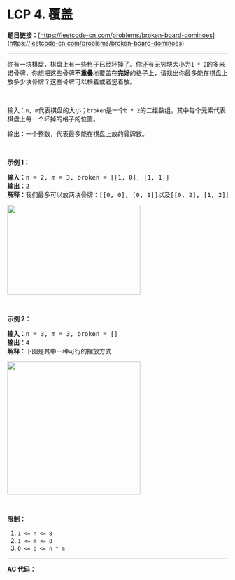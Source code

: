 # LCP 4. 覆盖

**题目链接：**[https://leetcode-cn.com/problems/broken-board-dominoes](https://leetcode-cn.com/problems/broken-board-dominoes)

---

<div class="content__1Y2H">
 <div class="notranslate">
  <p>你有一块棋盘，棋盘上有一些格子已经坏掉了。你还有无穷块大小为<code>1 * 2</code>的多米诺骨牌，你想把这些骨牌<strong>不重叠</strong>地覆盖在<strong>完好</strong>的格子上，请找出你最多能在棋盘上放多少块骨牌？这些骨牌可以横着或者竖着放。</p> 
  <p>&nbsp;</p> 
  <p>输入：<code>n, m</code>代表棋盘的大小；<code>broken</code>是一个<code>b * 2</code>的二维数组，其中每个元素代表棋盘上每一个坏掉的格子的位置。</p> 
  <p>输出：一个整数，代表最多能在棋盘上放的骨牌数。</p> 
  <p>&nbsp;</p> 
  <p><strong>示例 1：</strong></p> 
  <pre class="language-text"><strong>输入：</strong>n = 2, m = 3, broken = [[1, 0], [1, 1]]
<strong>输出：</strong>2
<strong>解释：</strong>我们最多可以放两块骨牌：[[0, 0], [0, 1]]以及[[0, 2], [1, 2]]。（见下图）</pre> 
  <p><img style="height: 204px; width: 304px;" src="../aliyun-lc-upload/uploads/2019/09/09/domino_example_1.jpg" alt=""></p> 
  <p>&nbsp;</p> 
  <p><strong>示例 2：</strong></p> 
  <pre class="language-text"><strong>输入：</strong>n = 3, m = 3, broken = []
<strong>输出：</strong>4
<strong>解释：</strong>下图是其中一种可行的摆放方式
</pre> 
  <p><img style="height: 304px; width: 304px;" src="../aliyun-lc-upload/uploads/2019/09/09/domino_example_2.jpg" alt=""></p> 
  <p>&nbsp;</p> 
  <p><strong>限制：</strong></p> 
  <ol> 
   <li><code>1 &lt;= n &lt;= 8</code></li> 
   <li><code>1 &lt;= m &lt;= 8</code></li> 
   <li><code>0 &lt;= b &lt;= n * m</code></li> 
  </ol> 
 </div>
</div>

---

**AC 代码：**

```java

```